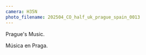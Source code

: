 ```yaml
---
camera: H35N
photo_filename: 202504_CO_half_uk_prague_spain_0013
---
```


Prague's Music.

Música en Praga.

